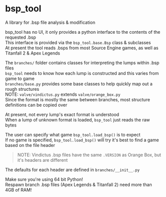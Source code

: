 # bsp_tool
 A library for .bsp file analysis & modification

bsp_tool has no UI, it only provides a python interface to the contents of the requested .bsp  
This interface is provided via the `bsp_tool.base.Bsp` class & subclasses  
At present the tool reads .bsps from most Source Engine games, as well as Titanfall 2 & Apex Legends  

The `branches/` folder contains classes for interpreting the lumps within .bsp files  
`bsp_tool` needs to know how each lump is constructed and this varies from game to game  
`branches/base.py` provides some base classes to help quickly map out a rough structures  
NOTE: `valve/vindictus.py` extends `valve/orange_box.py`  
Since the format is mostly the same between branches, most structure definitions can be copied over  

At present, not every lump's exact format is understood  
When a lump of unknown format is loaded, `bsp_tool` just reads the raw bytes  

The user can specify what game `bsp_tool.load_bsp()` is to expect  
If no game is specified, `bsp_tool.load_bsp()` will try it's best to find a game based on the file header  

> NOTE: Vindictus .bsp files have the same `.VERSION` as Orange Box, but it's headers are different  

The defaults for each header are defined in `branches/__init__.py`  

Make sure you're using 64 bit Python!  
Respawn branch .bsp files (Apex Legends & Titanfall 2) need more than 4GB of RAM!  
